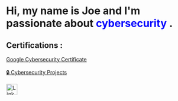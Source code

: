 # Hi, my name is Joe and I'm passionate about <span style="color: blue;">cybersecurity</span> .
## Certifications :
[Google Cybersecurity Certificate](https://www.credly.com/badges/994b9bdc-e9e9-47bf-9fc4-d027c5b29855/public_url) <br>
<br>
[🔒 Cybersecurity Projects]()
<br>
<br>
<a href="https://www.linkedin.com/in/jozsef-zekany-34306b350" target="_blank">
    <img src="https://upload.wikimedia.org/wikipedia/commons/c/ca/LinkedIn_logo_initials.png" alt="LinkedIn" width="30" height="30"/>
</a>
